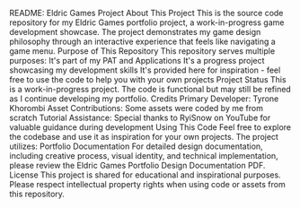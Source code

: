 README: Eldric Games Project
	About This Project
This is the source code repository for my Eldric Games portfolio project, a work-in-progress game development showcase. The project demonstrates my game design philosophy through an interactive experience that feels like navigating a game menu.
	Purpose of This Repository
This repository serves multiple purposes:
It's part of my PAT and Applications
It's a progress project showcasing my development skills
It's provided here for inspiration - feel free to use the code to help you with your own projects
	Project Status
This is a work-in-progress project. The code is functional but may still be refined as I continue developing my portfolio.
Credits
	Primary Developer: Tyrone Khorombi
	Asset Contributions: Some assets were coded by me from scratch
	Tutorial Assistance: Special thanks to RyiSnow on YouTube for valuable guidance during development
Using This Code
Feel free to explore the codebase and use it as inspiration for your own projects. The project utilizes:
Portfolio Documentation
For detailed design documentation, including creative process, visual identity, and technical implementation, please review the Eldric Games Portfolio Design Documentation PDF.
License
This project is shared for educational and inspirational purposes. Please respect intellectual property rights when using code or assets from this repository.

